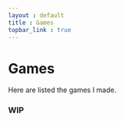 ```yaml
---
layout : default
title : Games
topbar_link : true
---
```


# Games

Here are listed the games I made.

### WIP
